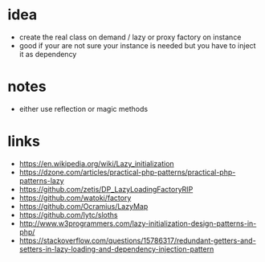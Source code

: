 # idea

* create the real class on demand / lazy or proxy factory on instance
* good if your are not sure your instance is needed but you have to inject it as dependency

# notes

* either use reflection or magic methods

# links

* https://en.wikipedia.org/wiki/Lazy_initialization
* https://dzone.com/articles/practical-php-patterns/practical-php-patterns-lazy
* https://github.com/zetis/DP_LazyLoadingFactoryRIP
* https://github.com/watoki/factory
* https://github.com/Ocramius/LazyMap
* https://github.com/lytc/sloths
* http://www.w3programmers.com/lazy-initialization-design-patterns-in-php/
* https://stackoverflow.com/questions/15786317/redundant-getters-and-setters-in-lazy-loading-and-dependency-injection-pattern
